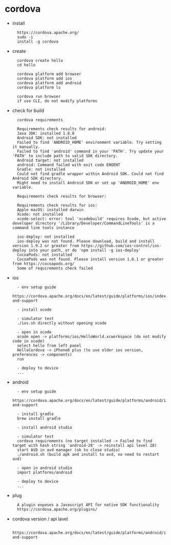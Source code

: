 # cordova

- install

        https://cordova.apache.org/
        sudo -i
        install -g cordova

- create

        cordova create hello
        cd hello

        cordova platform add browser
        cordova platform add ios
        cordova platform add android
        cordova platform ls

        cordova run browser
        if use CLI, do not modify platforms

- check for build

        cordova requirements

        Requirements check results for android:
        Java JDK: installed 1.8.0
        Android SDK: not installed
        Failed to find 'ANDROID_HOME' environment variable. Try setting it manually.
        Failed to find 'android' command in your 'PATH'. Try update your 'PATH' to include path to valid SDK directory.
        Android target: not installed
        android: Command failed with exit code ENOENT
        Gradle: not installed
        Could not find gradle wrapper within Android SDK. Could not find Android SDK directory.
        Might need to install Android SDK or set up 'ANDROID_HOME' env variable.

        Requirements check results for browser:

        Requirements check results for ios:
        Apple macOS: installed darwin
        Xcode: not installed
        xcode-select: error: tool 'xcodebuild' requires Xcode, but active developer directory '/Library/Developer/CommandLineTools' is a command line tools instance

        ios-deploy: not installed
        ios-deploy was not found. Please download, build and install version 1.9.2 or greater from https://github.com/ios-control/ios-deploy into your path, or do 'npm install -g ios-deploy'
        CocoaPods: not installed
        CocoaPods was not found. Please install version 1.0.1 or greater from https://cocoapods.org/
        Some of requirements check failed

- ios

        - env setup guide
        https://cordova.apache.org/docs/en/latest/guide/platforms/ios/index.html#requirements-and-support

        - install xcode

        - simulator test
        ./ios.sh directly without opening xcode

        - open in xcode
        xcode open -> platforms/ios/HelloWorld.xcworkspace (do not modify code in xcode)
        select hello from left panel
        HelloCordova -> iPhone8 plus (to use older ios version, preferences -> components)
        run

        - deploy to device
        ...

- android

        - env setup guide
        https://cordova.apache.org/docs/en/latest/guide/platforms/android/index.html#requirements-and-support

        - install gradle
        brew install gradle

        - install android studio

        - simulator test
        cordova requirements (no target installed -> Failed to find target with hash string 'android-28' -> reinstall api level 28)
        start AVD in avd manager (ok to close studio)
        ./android.sh (build apk and install to avd, no need to restart avd)

        - open in android studio
        import platforms/android

        - deploy to device
        ...

- plug

        A plugin exposes a Javascript API for native SDK functionality
        https://cordova.apache.org/plugins/

- cordova version / api lavel

        https://cordova.apache.org/docs/en/latest/guide/platforms/android/index.html#requirements-and-support
